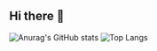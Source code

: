 ## Hi there 👋

![Anurag's GitHub stats](https://github-readme-stats.vercel.app/api?username=sangjae4309&show_icons=true&theme=tokyonight)
![Top Langs](https://github-readme-stats.vercel.app/api/top-langs/?username=sangjae4309&layout=compact&theme=tokyonight)
